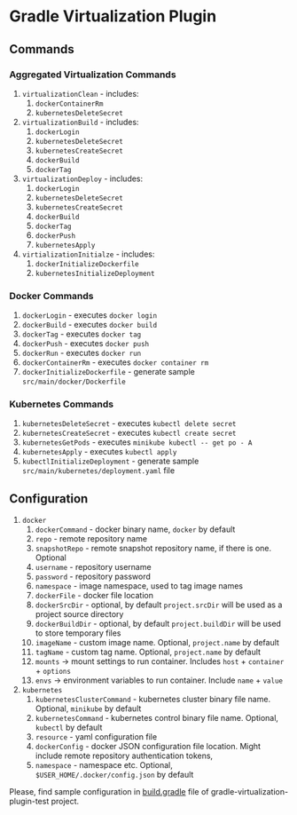 # Gradle Virtualization Plugin

## Commands

### Aggregated Virtualization Commands

1. `virtualizationClean` - includes:
    1. `dockerContainerRm`
    1. `kubernetesDeleteSecret`
2. `virtualizationBuild` - includes:
    1. `dockerLogin`
    1. `kubernetesDeleteSecret`
    1. `kubernetesCreateSecret`
    1. `dockerBuild`
    1. `dockerTag`
3. `virtualizationDeploy` - includes:
    1. `dockerLogin`
    1. `kubernetesDeleteSecret`
    1. `kubernetesCreateSecret`
    1. `dockerBuild`
    1. `dockerTag`
    1. `dockerPush`
    1. `kubernetesApply`
4. `virtializationInitialze` - includes:
   1. `dockerInitializeDockerfile`
   2. `kubernetesInitializeDeployment`

### Docker Commands

1. `dockerLogin` - executes `docker login`
2. `dockerBuild` - executes `docker build`
3. `dockerTag` - executes `docker tag`
4. `dockerPush` - executes `docker push`
5. `dockerRun` - executes `docker run`
6. `dockerContainerRm` - executes `docker container rm`
7. `dockerInitializeDockerfile` - generate sample `src/main/docker/Dockerfile`

### Kubernetes Commands

1. `kubernetesDeleteSecret` - executes `kubectl delete secret`
2. `kubernetesCreateSecret` - executes `kubectl create secret`
3. `kubernetesGetPods` - executes `minikube kubectl -- get po - A`
4. `kubernetesApply` - executes `kubectl apply`
5. `kubectlInitializeDeployment` - generate sample `src/main/kubernetes/deployment.yaml` file

## Configuration

1. `docker`
    1. `dockerCommand` - docker binary name, `docker` by default
    1. `repo` - remote repository name
    1. `snapshotRepo` - remote snapshot repository name, if there is one. Optional
    1. `username` - repository username
    1. `password` - repository password
    1. `namespace` - image namespace, used to tag image names
    1. `dockerFile` - docker file location
    1. `dockerSrcDir` - optional, by default `project.srcDir` will be used as a project source directory
    1. `dockerBuildDir` - optional, by default `project.buildDir` will be used to store temporary files
    1. `imageName` - custom image name. Optional, `project.name` by default
    1. `tagName` - custom tag name. Optional, `project.name` by default
    1. `mounts` -> mount settings to run container. Includes `host` + `container` + `options`
    1. `envs` -> environment variables to run container. Include `name` + `value`
1. `kubernetes`
    1. `kubernetesClusterCommand` - kubernetes cluster binary file name. Optional, `minikube` by default
    2. `kubernetesCommand` - kubernetes control binary file name. Optional, `kubectl` by default
    3. `resource` - yaml configuration file
    4. `dockerConfig` - docker JSON configuration file location. Might include remote repository authentication tokens,
    5. `namespace` - namespace
       etc. Optional, `$USER_HOME/.docker/config.json` by default

Please, find sample configuration in [build.gradle](gradle-virtualization-plugin-test/build.gradle#L31-L57) file of
gradle-virtualization-plugin-test project.
